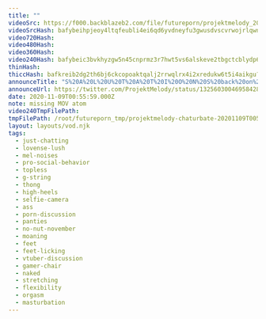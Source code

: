 ```yaml
---
title: ""
videoSrc: https://f000.backblazeb2.com/file/futureporn/projektmelody_2020-11-09_00-55-56.mkv
videoSrcHash: bafybeihpjeoy4ltqfeubli4ei6qd6yvdneyfu3gwusdvscvrwojrlqwnpu?filename=projektmelody-chaturbate-20201109T005559Z-source.mp4
video720Hash: 
video480Hash: 
video360Hash: 
video240Hash: bafybeic3bvkhyzgw5n45cnprmz3r7hwt5vs6alskeve2tbgctcblydp6oy?filename=projektmelody-chaturbate-20201109T005559Z-240p.mp4
thinHash: 
thiccHash: bafkreib2dg2th6bj6ckcopoaktqalj2rrwqlrx4i2xredukw6t5i4aikgu?filename=20201109T005559Z-thicc.jpg
announceTitle: "S%20A%20L%20U%20T%20A%20T%20I%20O%20N%20S%20back%20on%20cb%2C%20it%20felt%20like%20ages%20O.o"
announceUrl: https://twitter.com/ProjektMelody/status/1325603004695842816
date: 2020-11-09T00:55:59.000Z
note: missing MOV atom
video240TmpFilePath: 
tmpFilePath: /root/futureporn_tmp/projektmelody-chaturbate-20201109T005559Z-source.mp4
layout: layouts/vod.njk
tags:
  - just-chatting
  - lovense-lush
  - mel-noises
  - pro-social-behavior
  - topless
  - g-string
  - thong
  - high-heels
  - selfie-camera
  - ass
  - porn-discussion
  - panties
  - no-nut-november
  - moaning
  - feet
  - feet-licking
  - vtuber-discussion
  - gamer-chair
  - naked
  - stretching
  - flexibility
  - orgasm
  - masturbation
---
```


